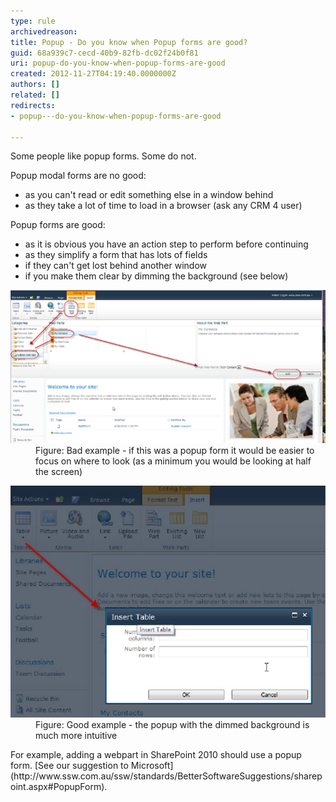 ```yaml
---
type: rule
archivedreason: 
title: Popup - Do you know when Popup forms are good?
guid: 68a939c7-cecd-40b9-82fb-dc02f24b0f81
uri: popup-do-you-know-when-popup-forms-are-good
created: 2012-11-27T04:19:40.0000000Z
authors: []
related: []
redirects:
- popup---do-you-know-when-popup-forms-are-good

---
```


Some people like popup forms. Some do not.

Popup modal forms are no good:

* as you can't read or edit something else in a window behind
* as they take a lot of time to load in a browser (ask any CRM 4 user)


<!--endintro-->

Popup forms are good:

* as it is obvious you have an action step to perform before continuing
* as they simplify a form that has lots of fields
* if they can't get lost behind another window
* if you make them clear by dimming the background (see below)

<dl class="badImage"><dt><img alt="Adobe Illustrator" src="../../assets/Popup01.jpg" style="width:600px;"></dt>
<dd>Figure: Bad example - if this was a popup form it would be easier to focus on where to look (as a minimum you would be looking at half the screen)</dd></dl><dl class="goodImage"><dt><img alt="Adobe Illustrator" src="../../assets/Popup02.jpg"></dt>
<dd>Figure: Good example - the popup with the dimmed background is much more intuitive</dd></dl>
For example, adding a webpart in SharePoint 2010 should use a popup form. [See our suggestion to Microsoft](http://www.ssw.com.au/ssw/standards/BetterSoftwareSuggestions/sharepoint.aspx#PopupForm).
